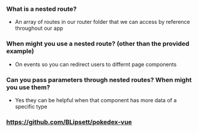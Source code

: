 ### What is a nested route?
- An array of routes in our router folder that we can access by reference throughout our app

### When might you use a nested route? (other than the provided example)
- On events so you can redirect users to differnt page components

### Can you pass parameters through nested routes? When might you use them?
- Yes they can be helpful when that component has more data of a specific type 

### https://github.com/BLipsett/pokedex-vue